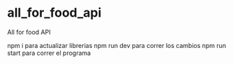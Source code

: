 # all_for_food_api
All for food API 

npm i para actualizar librerias
npm run dev para correr los cambios
npm run start para correr el programa
